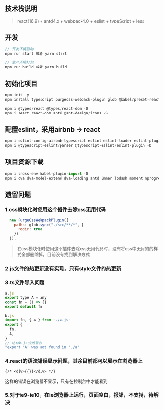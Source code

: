 <!--
 * @description: 
 * @author: zs
 * @Date: 2020-06-10 18:01:37
 * @LastEditTime: 2020-07-18 12:00:31
 * @LastEditors: zs
--> 
## 技术栈说明

> react(16.9) + antd4.x + webpack4.0 + eslint + typeScript + less

## 开发

```js
// 开发环境启动
npm run start 或者 yarn start

// 生产环境打包
npm run build 或者 yarn build
```





## 初始化项目
```js
npm init -y
npm install typescript purgecss-webpack-plugin glob @babel/preset-react @babel/preset-typescript copy-webpack-plugin @babel/plugin-transform-runtime @babel/runtime core-js@2 @babel/plugin-proposal-class-properties @babel/plugin-proposal-decorators @babel/core @babel/preset-env babel-loader url-loader file-loader optimize-css-assets-webpack-plugin terser-webpack-plugin  postcss-loader autoprefixer less-loader less  style-loader css-loader mini-css-extract-plugin webpack webpack-cli webpack-dev-server webpack-merge html-webpack-plugin html-webpack-plugin clean-webpack-plugin add-asset-html-webpack-plugin --save-dev

npm i @types/react @types/react-dom -D
npm i react react-dom antd @ant-design/icons -S
```



## 配置eslint，采用airbnb -> react

```js
npm i eslint-config-airbnb-typescript eslint eslint-loader eslint-plugin-import eslint-plugin-react eslint-plugin-react-hooks eslint-plugin-jsx-a11y --D
npm i @typescript-eslint/parser @typescript-eslint/eslint-plugin -D
```



## 项目资源下载
```js
npm i cross-env babel-plugin-import -D
npm i dva dva-model-extend dva-loading antd immer lodash moment nprogress prop-types qs query-string path-to-regexp @ant-design/icons axios -S
```



## 遗留问题

### 1.css模块化时使用这个插件去除css无用代码

```js
  new PurgeCssWebpackPlugin({
    paths: glob.sync("./src/**/*", {
      nodir: true
    })
  }),
```



> 在css模块化时使用这个插件去除css无用代码时，没有将css中无用的的样式全部删除掉，目前没有找到解决方式



### 2.js文件的热更新没有实现，只有style文件的热更新



### 3.ts文件导入问题

```javascript
a.js
export type A = any
const fn = () => {}
export default fn

b.js
import fn, { A } from './a.js'
export {
  fn,
  A,
}
// 这样b.js会报警告
"export 'A' was not found in './a'
```



### 4.react的语法错误显示问题，其余目前都可以展示在浏览器上

```
{/* <div>{{}}</div> */}
```

这样的错误在浏览器不显示，只有在控制台中才能看到

### 5.对于ie9-ie10，在ie浏览器上运行，页面空白，报错，不支持，待解决










